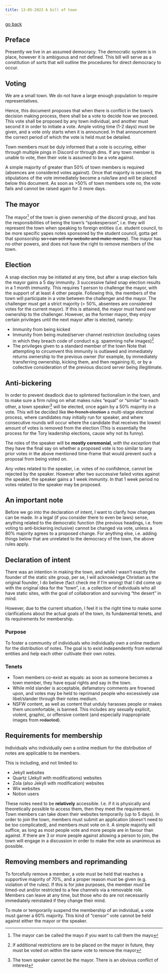 ```yaml
---
title: 13-05-2023 A bill of town
---
```


[go back](Articles.md)

## Preface

Presently we live in an assumed democracy. The democratic system is in place, however it is ambiguous and not defined. This bill will serve as a constitution of sorts that will outline the procedures for direct democracy to occur.

## Voting

We are a small town. We do not have a large enough population to require representatives.

Hence, this document proposes that when there is conflict in the town’s decision making process, there shall be a vote to decide how we proceed. This vote shall be proposed by any town individual, and another must second it in order to initiate a vote. Ample voting time (1-2 days) must be given, and a vote only starts when it is announced. In that announcement the correct period of which the vote is held must be detailed.

Town members must be duly informed that a vote is occuring, either through multiple pings in Discord or through dms. If any town member is unable to vote, then their vote is assumed to be a vote against.

A simple majority of greater than 50% of town members is required (absences are considered votes against). Once that majority is secured, the stipulations of the vote immediately become a rule/law and will be placed below this document. As soon as >50% of town members vote no, the vote fails and cannot be raised again for 3 more days.

## The mayor

The mayor[^1] of the town is given ownership of the discord group, and has the responsibilities of being the town’s “spokesperson”, i.e. they will represent the town when speaking to foreign entities (i.e. student council, to be more specific yapes notes sponsored by the student council, gotta get that sponsorship ~~so i can sell my website and make money~~). The mayor has no other powers, and does not have the right to remove members of the town.

## Election

A snap election may be initiated at any time, but after a snap election fails the mayor gains a 5 day immunity. 3 successive failed snap election results in a 1 month immunity. This requires 1 person to challenge the mayor, with the support of at least 4 other people. Following this, the members of the town will participate in a vote between the challenger and the mayor. The challenger must get a strict majority (> 50%, absentees are considered votes for the current mayor). If this is attained, the mayor must hand over ownership to the challenger. However, as the former mayor, they enjoy certain privileges until the next mayor after is elected, namely:

-   Immunity from being kicked
-   Immunity from being muted/server channel restriction (excluding cases in which they breach code of conduct e.g. spamming nsfw images)[^2]
-   The privileges given to a standard member of the town Note that attempting to circumvent this immunity is outlawed and immediately returns ownership to the previous owner (for example, by immediately transferring ownership, kicking them, and then regaining it), or by a collective consideration of the previous discord server being illegitimate.

## Anti-bickering

In order to prevent deadlock due to splintered factionalism in the town, and to make sure a firm ruling on what makes rules “equal” or “similar” to each other, a town speaker[^3] will be elected, once again by a 50% majority in a vote. This will be decided like ~~the french election~~ a multi-stage electoral process, where candidates may initially run for speaker, and where consecutive rounds will occur where the candidate that receives the lowest amount of votes is removed from the election (This is essentially the process for the Tory leadership elections, cause why not its funny).

The roles of the speaker will be **mostly ceremonial**, _with the exception_ that they have the final say on whether a proposed vote is too similar to any prior votes in the above mentioned time-frame that would prevent such a proposal from being voted on.

Any votes related to the speaker, i.e. votes of no confidence, cannot be rejected by the speaker. However after two successive failed votes against the speaker, the speaker gains a 1 week immunity. In that 1 week period no votes related to the speaker may be proposed.


## An important note


Before we go into the declaration of intent, I want to clarify how changes can be made. In a legal (if you consider there to even be laws) sense, anything related to the democratic function (the previous headings, i.e. from voting to anti-bickering inclusive) cannot be changed via vote, unless a 80% majority agrees to a proposed change. For anything else, i.e. adding things below that are unrelated to the democracy of the town, the above rules apply.


## Declaration of intent

There was an intention in making the town, and while I wasn’t exactly the founder of the static site group, per se, I will acknowledge Christian as the original founder, I do believe (fact check me if I’m wrong) that I did come up with the original idea for the “town”, i.e. a collection of individuals who all have static sites, with the goal of collaboration and surviving “the desert” in mind.

However, due to the current situation, I feel it is the right time to make some clarifications about the actual goals of the town, its fundamental tenets, and its requirements for membership.

### Purpose

To foster a community of individuals who individually own a online medium for the distribution of notes. The goal is to exist independently from external entities and help each other cultivate their own notes.

### Tenets

- Town members co-exist as equals: as soon as someone becomes a town member, they have equal rights and say in the town.
- While mild slander is acceptable, defamatory comments are frowned upon, and votes may be held to reprimand people who excessively use libel/slander through their notes medium.
- NSFW content, as well as content that unduly harasses people or makes them uncomfortable, is banned. This includes any sexually explicit, violent, graphic, or offensive content (and especially inappropriate images from ~~redacted~~).

## Requirements for membership

Individuals who individually own a online medium for the distribution of notes are applicable to be members.

This is including, and not limited to:

-   Jekyll websites
-   Quartz (Jekyll with modifications) websites
-   Zola (also Jekyll with modification) websites
-   Wix websites
-   Notion users

These notes need to be **relatively** accessible. I.e. if it is physically and theoretically possible to access them, then they meet the requirement. Town members can take down their websites temporarily (up to 5 days). In order to join the town, members must submit an application (doesn’t need to be too complicated), and members must vote on it. A simple majority will suffice, as long as most people vote and more people are in favour than against. If there are 3 or more people against allowing a person to join, the town will engage in a discussion in order to make the vote as unanimous as possible.

## Removing members and reprimanding

To forcefully remove a member, a vote must be held that reaches a supportive majority of 70%, and a proper reason must be given (e.g. violation of the rules). If this is for joke purposes, the member _must_ be timed-out and/or restricted to a few channels via a removable role. Members can leave at any time, but those who do are not necessarily immediately reinstated if they change their mind.

To mute or temporarily suspend the membership of an individual, a vote must garner a 60% majority. This kind of “censor” vote cannot be held against either the mayor or the speaker.

[^1]: The mayor can be called the mayo if you want to call them the mayo
[^2]: If additional restrictions are to be placed on the mayor in future, they must be voted on within the same vote to remove the mayor
[^3]: The town speaker cannot be the mayor. There is an obvious conflict of interest
